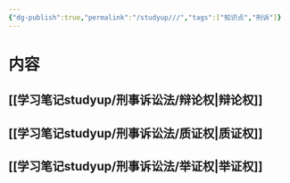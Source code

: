 ```yaml
---
{"dg-publish":true,"permalink":"/studyup///","tags":["知识点","刑诉"]}
---
```


# 内容
## [[学习笔记studyup/刑事诉讼法/辩论权\|辩论权]]
## [[学习笔记studyup/刑事诉讼法/质证权\|质证权]]
## [[学习笔记studyup/刑事诉讼法/举证权\|举证权]]